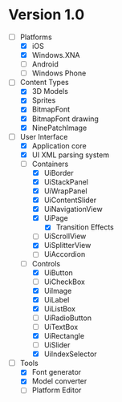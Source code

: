 # Version 1.0

- [ ] Platforms
  - [X] iOS
  - [X] Windows.XNA
  - [ ] Android
  - [ ] Windows Phone

- [ ] Content Types
  - [X] 3D Models
  - [X] Sprites
  - [X] BitmapFont
  - [X] BitmapFont drawing
  - [X] NinePatchImage

- [ ] User Interface
  - [X] Application core
  - [X] UI XML parsing system
  - [ ] Containers
    - [X] UiBorder
    - [X] UiStackPanel
    - [X] UiWrapPanel
    - [X] UiContentSlider
    - [X] UiNavigationView
    - [X] UiPage
      - [X] Transition Effects
    - [ ] UiScrollView
    - [X] UiSplitterView
    - [ ] UiAccordion
  - [ ] Controls
    - [X] UiButton
    - [ ] UiCheckBox
    - [X] UiImage
    - [X] UiLabel
    - [X] UiListBox
    - [ ] UiRadioButton
    - [ ] UiTextBox
    - [X] UiRectangle
    - [ ] UiSlider
    - [X] UiIndexSelector
    
- [ ] Tools
  - [X] Font generator
  - [X] Model converter
  - [ ] Platform Editor
